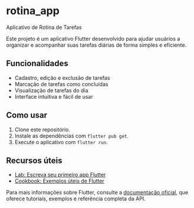 # rotina_app

Aplicativo de Rotina de Tarefas

Este projeto é um aplicativo Flutter desenvolvido para ajudar usuários a organizar e acompanhar suas tarefas diárias de forma simples e eficiente.

## Funcionalidades

- Cadastro, edição e exclusão de tarefas
- Marcação de tarefas como concluídas
- Visualização de tarefas do dia
- Interface intuitiva e fácil de usar

## Como usar

1. Clone este repositório.
2. Instale as dependências com `flutter pub get`.
3. Execute o aplicativo com `flutter run`.

## Recursos úteis

- [Lab: Escreva seu primeiro app Flutter](https://docs.flutter.dev/get-started/codelab)
- [Cookbook: Exemplos úteis de Flutter](https://docs.flutter.dev/cookbook)

Para mais informações sobre Flutter, consulte a [documentação oficial](https://docs.flutter.dev/), que oferece tutoriais, exemplos e referência completa da API.

